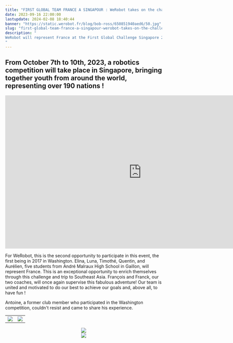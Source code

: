 ```yaml
---
title: "FIRST GLOBAL TEAM FRANCE A SINGAPOUR : WeRobot takes on the challenge !"
date: 2023-09-16 22:00:00
lastupdate: 2024-02-08 18:40:44
banner: "https://static.werobot.fr/blog/bob-ross/650851940aed6/50.jpg"
slug: "first-global-team-france-a-singapour-werobot-takes-on-the-challenge"
description: " 
WeRobot will represent France at the First Global Challenge Singapore 2023.
"
---
```

## From October 7th to 10th, 2023, a robotics competition will take place in Singapore, bringing together youth from around the world, representing over 190 nations !

<iframe width="873" height="491" src="https://www.youtube.com/embed/jgEOas6FVcc" title="2023 FIRST Global Challenge Singapore Announcement" frameborder="0" allow="accelerometer; autoplay; clipboard-write; encrypted-media; gyroscope; picture-in-picture; web-share" allowfullscreen></iframe>

For WeRobot, this is the second opportunity to participate in this event, the first being in 2017 in Washington. Elina, Luna, Timothé, Quentin, and Aurélien, five students from André Malraux High School in Gaillon, will represent France. This is an exceptional opportunity to enrich themselves through this challenge and trip to Southeast Asia. François and Franck, our two coaches, will once again supervise this fabulous adventure! Our team is united and motivated to do our best to achieve our goals and, above all, to have fun !

Antoine, a former club member who participated in the Washington competition, couldn't resist and came to share his experience.
<center>
<table>
<tr>
<td><img src="https://static.werobot.fr/blog/bob-ross/650851940aed6/50.jpg"></td>
<td><img src="https://static.werobot.fr/blog/bob-ross/650851948987c/50.jpg"></td>
</tr>
</table>
</center>
<center>
<div style="width: 60%; max-width: 300px;">
<img src="https://static.werobot.fr/blog/bob-ross/6508747ab39c3/50.jpg">
</div>
</center>
<center>
<div style="width: 200px">
<img src="https://static.werobot.fr/blog/bob-ross/6509b99fa50d9/50.jpg">
</div>
</center>
    
